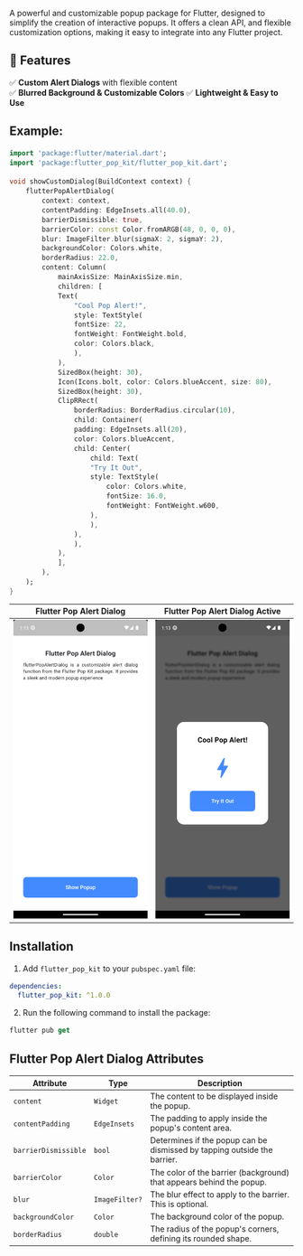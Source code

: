 A powerful and customizable popup package for Flutter, designed to simplify the creation of interactive popups. It offers a clean API, and flexible customization options, making it easy to integrate into any Flutter project.

## 📌 Features

✅ **Custom Alert Dialogs** with flexible content  
✅ **Blurred Background & Customizable Colors**
✅ **Lightweight & Easy to Use**

## Example:

```dart
import 'package:flutter/material.dart';
import 'package:flutter_pop_kit/flutter_pop_kit.dart';

void showCustomDialog(BuildContext context) {
    flutterPopAlertDialog(
        context: context,
        contentPadding: EdgeInsets.all(40.0),
        barrierDismissible: true,
        barrierColor: const Color.fromARGB(48, 0, 0, 0),
        blur: ImageFilter.blur(sigmaX: 2, sigmaY: 2),
        backgroundColor: Colors.white,
        borderRadius: 22.0,
        content: Column(
            mainAxisSize: MainAxisSize.min,
            children: [
            Text(
                "Cool Pop Alert!",
                style: TextStyle(
                fontSize: 22,
                fontWeight: FontWeight.bold,
                color: Colors.black,
                ),
            ),
            SizedBox(height: 30),
            Icon(Icons.bolt, color: Colors.blueAccent, size: 80),
            SizedBox(height: 30),
            ClipRRect(
                borderRadius: BorderRadius.circular(10),
                child: Container(
                padding: EdgeInsets.all(20),
                color: Colors.blueAccent,
                child: Center(
                    child: Text(
                    "Try It Out",
                    style: TextStyle(
                        color: Colors.white,
                        fontSize: 16.0,
                        fontWeight: FontWeight.w600,
                    ),
                    ),
                ),
                ),
            ),
            ],
        ),
    );
}
```

| Flutter Pop Alert Dialog                                            | Flutter Pop Alert Dialog Active                    |
| ------------------------------------------------------------------- | -------------------------------------------------- |
| ![Flutter Pop Alert Dialog](example/flutter_pop_alert_dialog_1.png) | ![Image 2](example/flutter_pop_alert_dialog_2.png) |

## Installation

1. Add `flutter_pop_kit` to your `pubspec.yaml` file:

```yaml
dependencies:
  flutter_pop_kit: ^1.0.0
```

2. Run the following command to install the package:

```dart
flutter pub get
```

## Flutter Pop Alert Dialog Attributes

| Attribute            | Type           | Description                                                              |
| -------------------- | -------------- | ------------------------------------------------------------------------ |
| `content`            | `Widget`       | The content to be displayed inside the popup.                            |
| `contentPadding`     | `EdgeInsets`   | The padding to apply inside the popup's content area.                    |
| `barrierDismissible` | `bool`         | Determines if the popup can be dismissed by tapping outside the barrier. |
| `barrierColor`       | `Color`        | The color of the barrier (background) that appears behind the popup.     |
| `blur`               | `ImageFilter?` | The blur effect to apply to the barrier. This is optional.               |
| `backgroundColor`    | `Color`        | The background color of the popup.                                       |
| `borderRadius`       | `double`       | The radius of the popup's corners, defining its rounded shape.           |
